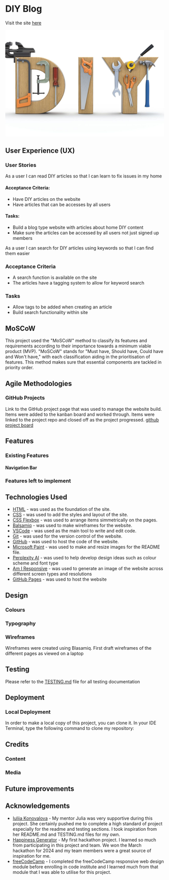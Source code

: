 # DIY Blog


Visit the site [here]()

![Responsive image](static/images/default.jpg)

## User Experience (UX)
### User Stories 
As a user I can read DIY articles so that I can learn to fix issues in my home
#### Acceptance Criteria:
- Have DIY articles on the website
- Have articles that can be accesses by all users
#### Tasks:
- Build a blog type website with articles about home DIY content
- Make sure the articles can be accessed by all users not just signed up members

As a user I can search for DIY articles using keywords so that I can find them easier
### Acceptance Criteria
- A search function is available on the site
- The articles have a tagging system to allow for keyword search
### Tasks
- Allow tags to be added when creating an article
- Build search functionality within site

## MoSCoW
This project used the "MoSCoW" method to classify its features and requirements according to their importance towards a minimum viable product (MVP). "MoSCoW" stands for "Must have, Should have, Could have and Won't have," with each classification aiding in the prioritisation of features. This method makes sure that essential components are tackled in priority order.
## Agile Methodologies
### GitHub Projects
Link to the GitHub project page that was used to manage the website build. Items were added to the kanban board and worked through. Items were linked to the project repo and closed off as the project progressed. [github project board](https://github.com/users/fergal92/projects/4)

## Features
### Existing Features

#### Navigation Bar

### Features left to implement 


## Technologies Used
- [HTML](https://developer.mozilla.org/en-US/docs/Web/HTML) - was used as the foundation of the site.
- [CSS](https://developer.mozilla.org/en-US/docs/Web/css) - was used to add the styles and layout of the site.
- [CSS Flexbox](https://developer.mozilla.org/en-US/docs/Learn/CSS/CSS_layout/Flexbox) - was used to arrange items simmetrically on the pages.
- [Balsamiq](https://balsamiq.com/) - was used to make wireframes for the website.
- [VSCode](https://code.visualstudio.com/) - was used as the main tool to write and edit code.
- [Git](https://git-scm.com/) - was used for the version control of the website.
- [GitHub](https://github.com/) - was used to host the code of the website.
- [Microsoft Paint](https://www.microsoft.com/en-us/windows/paint) - was used to make and resize images for the README file.
- [Perplexity AI](https://www.perplexity.ai/) - was used to help develop design ideas such as colour scheme and font type
- [Am I Responsive](https://ui.dev/amiresponsive) - was used to generate an image of the website across different screen types and resolutions
- [GitHub Pages](https://pages.github.com/) - was used to host the website

## Design
### Colours

### Typography

### Wireframes
Wireframes were created using Blasamiq. First draft wireframes of the different pages as viewed on a laptop


## Testing
Please refer to the [TESTING.md](TESTING.md) file for all testing documentation

## Deployment

### Local Deployment
In order to make a local copy of this project, you can clone it. In your IDE Terminal, type the following command to clone my repository:


## Credits

### Content

### Media


## Future improvements

## Acknowledgements
- [Iuliia Konovalova](https://github.com/IuliiaKonovalova) - My mentor Julia was very supportive during this project. She certainly pushed me to complete a high standard of project especially for the readme and testing sections. I took inspiration from her README.md and TESTING.md files for my own.
- [Happiness Generator](https://github.com/broken-helix/happiness/) - My first hackathon project. I learned so much from participating in this project and team. We won the March hackathon for 2024 and my team members were a great source of inspiration for me.
- [freeCodeCamp](https://www.freecodecamp.org/) - I completed the freeCodeCamp responsive web design module before enrolling in code institute and I learned much from that module that I was able to utilise for this project.
